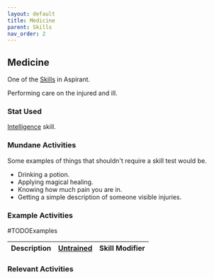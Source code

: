 ```yaml
---
layout: default
title: Medicine
parent: Skills
nav_order: 2
---
```

## Medicine
One of the [Skills](Skills) in Aspirant. 

Performing care on the injured and ill.

### Stat Used
[Intelligence](Stats#Intelligence) skill.

### Mundane Activities
Some examples of things that shouldn't require a skill test would be.
* Drinking a potion.
* Applying magical healing.
* Knowing how much pain you are in.
* Getting a simple description of someone visible injuries.

### Example Activities
#TODOExamples 

| Description                                      | [Untrained](Skills#Untrained) | Skill Modifier |
| ------------------------------------------------ | ----------------------------- | -------------- |


### Relevant Activities
